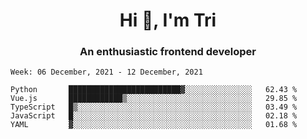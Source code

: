 <h1 align="center">Hi 👋, I'm Tri</h1>
<h3 align="center">An enthusiastic frontend developer</h3>

<!--START_SECTION:waka-->
```text
Week: 06 December, 2021 - 12 December, 2021

Python       █████████████████████████▓░░░░░░░░░░░░░░░   62.43 % 
Vue.js       ████████████▒░░░░░░░░░░░░░░░░░░░░░░░░░░░░   29.85 % 
TypeScript   █▒░░░░░░░░░░░░░░░░░░░░░░░░░░░░░░░░░░░░░░░   03.49 % 
JavaScript   █░░░░░░░░░░░░░░░░░░░░░░░░░░░░░░░░░░░░░░░░   02.18 % 
YAML         ▓░░░░░░░░░░░░░░░░░░░░░░░░░░░░░░░░░░░░░░░░   01.68 % 
```
<!--END_SECTION:waka-->
